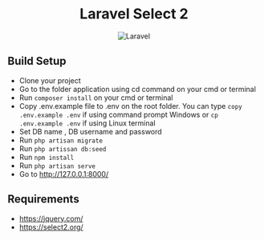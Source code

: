 <center>
<h1>Laravel Select 2</h1>

![Laravel](https://user-images.githubusercontent.com/23190775/217596406-a3dcd7ff-21d9-43db-a609-659a41100aaf.png)
</center>

## Build Setup
- Clone your project
- Go to the folder application using cd command on your cmd or terminal
- Run <code>composer install</code> on your cmd or terminal
- Copy .env.example file to .env on the root folder. You can type <code>copy .env.example .env</code> if using command prompt Windows or <code>cp .env.example .env</code> if using Linux terminal
- Set DB name , DB username and password
- Run <code>php artisan migrate</code>
- Run <code>php artissan db:seed</code>
- Run <code>npm install</code>
- Run <code>php artisan serve</code>
- Go to http://127.0.0.1:8000/

## Requirements
- https://jquery.com/
- https://select2.org/





